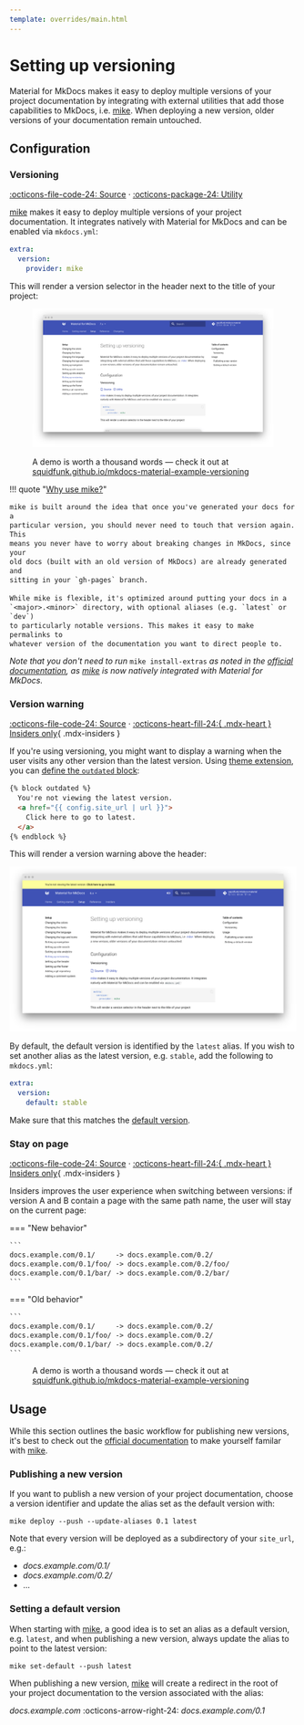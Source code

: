 ```yaml
---
template: overrides/main.html
---
```


# Setting up versioning

Material for MkDocs makes it easy to deploy multiple versions of your project
documentation by integrating with external utilities that add those capabilities
to MkDocs, i.e. [mike][1]. When deploying a new version, older versions of your
documentation remain untouched.

  [1]: https://github.com/jimporter/mike

## Configuration

### Versioning

[:octicons-file-code-24: Source][2] ·
[:octicons-package-24: Utility][1]

[mike][1] makes it easy to deploy multiple versions of your project
documentation. It integrates natively with Material for MkDocs and can be
enabled via `mkdocs.yml`:

``` yaml
extra:
  version:
    provider: mike
```

This will render a version selector in the header next to the title of your
project:

<figure markdown="1">

[![Version selection][3]][3]

  <figcaption markdown="1">

A demo is worth a thousand words — check it out at
[squidfunk.github.io/mkdocs-material-example-versioning][4]

  </figcaption>
</figure>

!!! quote "[Why use mike?][5]"

    mike is built around the idea that once you've generated your docs for a
    particular version, you should never need to touch that version again. This
    means you never have to worry about breaking changes in MkDocs, since your
    old docs (built with an old version of MkDocs) are already generated and
    sitting in your `gh-pages` branch.

    While mike is flexible, it's optimized around putting your docs in a
    `<major>.<minor>` directory, with optional aliases (e.g. `latest` or `dev`)
    to particularly notable versions. This makes it easy to make permalinks to
    whatever version of the documentation you want to direct people to.

_Note that you don't need to run_ `mike install-extras` _as noted in the
[official documentation][6], as [mike][1] is now natively integrated with
Material for MkDocs._

  [2]: https://github.com/squidfunk/mkdocs-material/blob/master/src/partials/header.html
  [3]: ../assets/screenshots/versioning.png
  [4]: https://squidfunk.github.io/mkdocs-material-example-versioning/
  [5]: https://github.com/jimporter/mike#why-use-mike
  [6]: https://github.com/jimporter/mike#usage

### Version warning

[:octicons-file-code-24: Source][7] ·
[:octicons-heart-fill-24:{ .mdx-heart } Insiders only][7]{ .mdx-insiders }

If you're using versioning, you might want to display a warning when the user
visits any other version than the latest version. Using [theme extension][8],
you can [define the `outdated` block][9]:

``` html
{% block outdated %}
  You're not viewing the latest version.
  <a href="{{ config.site_url | url }}">
    Click here to go to latest.
  </a>
{% endblock %}
```

This will render a version warning above the header:

[![Version warning][10]][10]

By default, the default version is identified by the `latest` alias. If you
wish to set another alias as the latest version, e.g. `stable`, add the
following to `mkdocs.yml`:

``` yaml
extra:
  version:
    default: stable
```

Make sure that this matches the [default version][11].

  [7]: ../insiders/index.md
  [8]: ../customization.md#extending-the-theme
  [9]: ../customization.md#overriding-blocks
  [10]: ../assets/screenshots/version-warning.png
  [11]: #setting-a-default-version

### Stay on page

[:octicons-file-code-24: Source][7] ·
[:octicons-heart-fill-24:{ .mdx-heart } Insiders only][7]{ .mdx-insiders }

Insiders improves the user experience when switching between versions: if
version A and B contain a page with the same path name, the user will stay on
the current page:

=== "New behavior"

    ```
    docs.example.com/0.1/     -> docs.example.com/0.2/
    docs.example.com/0.1/foo/ -> docs.example.com/0.2/foo/
    docs.example.com/0.1/bar/ -> docs.example.com/0.2/bar/
    ```

=== "Old behavior"

    ```
    docs.example.com/0.1/     -> docs.example.com/0.2/
    docs.example.com/0.1/foo/ -> docs.example.com/0.2/
    docs.example.com/0.1/bar/ -> docs.example.com/0.2/
    ```

<figure markdown="1">
  <figcaption markdown="1">

A demo is worth a thousand words — check it out at
[squidfunk.github.io/mkdocs-material-example-versioning][4]

  </figcaption>
</figure>


## Usage

While this section outlines the basic workflow for publishing new versions, 
it's best to check out the [official documentation][6] to make yourself familar
with [mike][1].

### Publishing a new version

If you want to publish a new version of your project documentation, choose a
version identifier and update the alias set as the default version with:

```
mike deploy --push --update-aliases 0.1 latest
```

Note that every version will be deployed as a subdirectory of your `site_url`,
e.g.:

- _docs.example.com/0.1/_
- _docs.example.com/0.2/_
- ...

### Setting a default version

When starting with [mike][1], a good idea is to set an alias as a default
version, e.g. `latest`, and when publishing a new version, always update the
alias to point to the latest version:

```
mike set-default --push latest
```

When publishing a new version, [mike][1] will create a redirect in the root of
your project documentation to the version associated with the alias:

_docs.example.com_ :octicons-arrow-right-24: _docs.example.com/0.1_

